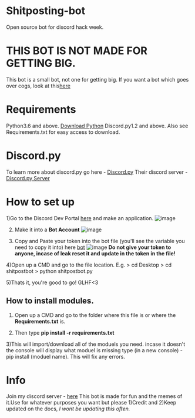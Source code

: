 # Shitposting-bot
Open source bot for discord hack week.
# THIS BOT IS NOT MADE FOR GETTING BIG. 
This bot is a small bot, not one for getting big.
If you want a bot which goes over cogs, look at this[here](https://github.com/AlexFlipnote/discord_bot.py)

# Requirements
Python3.6 and above. [Download Python](https://www.python.org/downloads/)
Discord.py1.2 and above.
Also see Requirements.txt for easy access to download.


# Discord.py
To learn more about discord.py go here - [Discord.py](https://discordpy.readthedocs.io/en/latest/index.html)
Their discord server - [Discord.py Server](https://discord.gg/r3sSKJJ)



# How to set up 
1)Go to the Discord Dev Portal [here](https://discordapp.com/developers/applications/)
and make an application. ![image](https://i.imgur.com/wwhqPiq.png)

2) Make it into a **Bot Account** ![image](https://i.imgur.com/3nZYzHA.png)

3) Copy and Paste your token into the bot file (you'll see the variable you need to copy it into) here [bot](https://github.com/5ifty/Shitposting-bot/blob/master/shitpostbot.py) 
![image](https://i.imgur.com/AfIGWh8.png)
**Do not give your token to anyone, incase of leak reset it and update in the token in the file!**

4)Open up a CMD and go to the file location. E.g. > cd Desktop > cd shitpostbot > python shitpostbot.py

5)Thats it, you're good to go! GLHF<3

## How to install modules.
1) Open up a CMD and go to the folder where this file is or where the **Requirements.txt** is.

2) Then type **pip install -r requirements.txt**

3)This will import/download all of the moduels you need.
incase it doesn't the console will display what moduel is missing
type (in a new console) - pip install (moduel name). This will fix any errors.


# Info 

Join my discord server - [here](https://discord.gg/jAaSeEx)
This bot is made for fun and the memes of it.Use for whatever purposes you want but please 
1)Credit and 2)Keep updated on the docs, 
*I wont be updating this often.*

